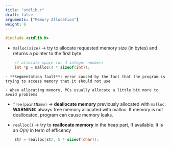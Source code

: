 ```yaml
---
title: "stdlib.c"
draft: false
arguments: ["Memory Allocation"]
weight: 6
---
```


```c
#include <stdlib.h>
```

- `malloc(size)` &rarr; try to allocate requested memory size (in bytes) and returns a pointer to the first byte

```c
    // allocate space for 4 integer numbers
    int *p = malloc(4 * sizeof(int));
```
    
    - **Segmentation fault**: error caused by the fact that the program is trying to access memory that it should not use

    - When allocating memory, PCs usually allocate a little bit more to avoid problems

- `free(pointName)` &rarr; **deallocate memory** previously allocated with `malloc`. **WARNING:** always free memory allocated with malloc. If memory is not deallocated, program can cause memory leaks.

- `realloc()` &rarr; try to **reallocate memory** in the heap part, if available. It is an _O(n)_ in term of efficency

```c
    str = realloc(str, 5 * sizeof(char));
```
